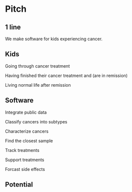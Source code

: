 # Pitch

## 1 line

We make software for kids experiencing cancer.

## Kids

Going through cancer treatment

Having finished their cancer treatment and (are in remission)

Living normal life after remission

## Software

Integrate public data

Classify cancers into subtypes

Characterize cancers

Find the closest sample

Track treatments

Support treatments

Forcast side effects

## Potential
